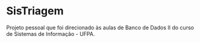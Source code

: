 # SisTriagem
Projeto pessoal que foi direcionado às aulas de Banco de Dados II do curso de Sistemas de Informação - UFPA.
